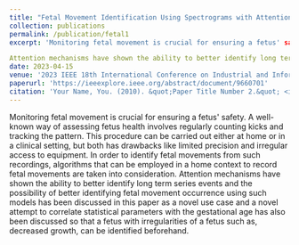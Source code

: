 ```yaml
---
title: "Fetal Movement Identification Using Spectrograms with Attention Models and Identifying a Set of Correlating Parameters with Gestational Age"
collection: publications
permalink: /publication/fetal1
excerpt: 'Monitoring fetal movement is crucial for ensuring a fetus' safety. A well-known way of assessing fetus health involves regularly counting kicks and tracking the pattern. This procedure can be carried out either at home or in a clinical setting, but both has drawbacks like limited precision and irregular access to equipment. In order to identify fetal movements from such recordings, algorithms that can be employed in a home context to record fetal movements are taken into consideration. 

Attention mechanisms have shown the ability to better identify long term series events and the possibility of better identifying fetal movement occurrence using such models has been discussed in this paper as a novel use case and a novel attempt to correlate statistical parameters with the gestational age has also been discussed so that a fetus with irregularities of a fetus such as, decreased growth, can be identified beforehand.'
date: 2023-04-15
venue: '2023 IEEE 18th International Conference on Industrial and Information Systems (ICIIS)'
paperurl: 'https://ieeexplore.ieee.org/abstract/document/9660701'
citation: 'Your Name, You. (2010). &quot;Paper Title Number 2.&quot; <i>Journal 1</i>. 1(2).'
---
```

Monitoring fetal movement is crucial for ensuring a fetus' safety. A well-known way of assessing fetus health involves regularly counting kicks and tracking the pattern. This procedure can be carried out either at home or in a clinical setting, but both has drawbacks like limited precision and irregular access to equipment. In order to identify fetal movements from such recordings, algorithms that can be employed in a home context to record fetal movements are taken into consideration. Attention mechanisms have shown the ability to better identify long term series events and the possibility of better identifying fetal movement occurrence using such models has been discussed in this paper as a novel use case and a novel attempt to correlate statistical parameters with the gestational age has also been discussed so that a fetus with irregularities of a fetus such as, decreased growth, can be identified beforehand.

<!-- This paper is about the number 2. The number 3 is left for future work.

[Download paper here](http://academicpages.github.io/files/paper2.pdf)

Recommended citation: Your Name, You. (2010). "Paper Title Number 2." <i>Journal 1</i>. 1(2). -->